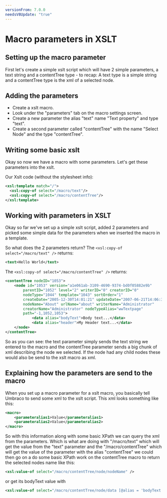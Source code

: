 ```yaml
---
versionFrom: 7.0.0
needsV8Update: "true"
---
```


# Macro parameters in XSLT

## Setting up the macro parameter
First let's create a simple xslt script which will have 2 simple parameters, a text string and a contentTree type - to recap: A text type is a simple string and a contentTree type is the xml of a selected node.

## Adding the parameters
- Create a xslt macro.
- Look under the "parameters" tab on the macro settings screen.
- Create a new parameter the alias "text" name "Text property" and type "text".
- Create a second parameter called "contentTree" with the name "Select Node" and the type "contentTree".
 

## Writing some basic xslt 
Okay so now we have a macro with some parameters. Let's get these parameters into the xslt. 

Our Xslt code (without the stylesheet info):

```xml
<xsl:template match="/">
  <xsl:copy-of select="/macro/text"/>
  <xsl:copy-of select="/macro/contentTree"/> 
</xsl:template>
```

## Working with parameters in XSLT
Okay so far we've set up a simple xslt script, added 2 parameters and picked some simple data for the parameters when we inserted the macro in a template. 

So what does the 2 parameters return?
The `<xsl:copy-of select="/macro/text" />` returns:

```xml
<text>Hello World</text>
```

The `<xsl:copy-of select="/macro/contentTree" />` returns:

```xml
<contentTree nodeID="1053">
    <node id="1053" version="a1e061ab-3109-4690-9374-bd0f05882e9b" 
        parentID="1052" level="2" writerID="0" creatorID="0" 
        nodeType="1044" template="1043" sortOrder="1" 
        createDate="2005-12-30T14:01:21" updateDate="2007-06-21T14:06:32" 
        nodeName="About" urlName="about" writerName="Administrator" 
        creatorName="Administrator" nodeTypeAlias="wwTextpage" 
        path="-1,1052,1053">
            <data alias="bodyText">Body text...</data>
            <data alias="header">My Header text...</data>
    </node>
</contentTree>
```
	
So as you can see: the text parameter simply sends the text string we entered to the macro and the contentTree parameter sends a big chunk of xml describing the node we selected. If the node had any child nodes these would also be send to the xslt macro as xml.

## Explaining how the parameters are send to the macro
When you set up a macro parameter for a xslt macro, you basically tell Umbraco to send some xml to the xslt script. This xml looks something like this: 

```xml
<macro>
    <parameteralias1>Value</parameteralias1>
    <parameteralias2>Value</parameteralias2>
</macro>
```
	
So with this information along with some basic XPath we can query the xml from the parameters. Which is what are doing with "/macro/text" which will get the value from the "text" parameter and the "/macro/contentTree" which will get the value of the parameter with the alias "contentTree" we could then go on a do some basic XPath work on the contentTree macro to return the selected nodes name like this:

```xml
<xsl:value-of select="/macro/contentTree/node/nodeName" />
```

or get its bodyText value with

```xml
<xsl:value-of select="/macro/contentTree/node/data [@alias = 'bodyText']" />
```
